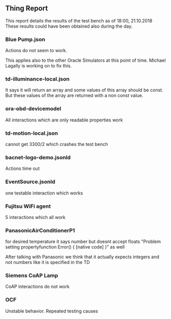 ## Thing Report

This report details the results of the test bench as of 18:00, 21.10.2018
These results could have been obtained also during the day.

### Blue Pump.json

Actions do not seem to work.

This applies also to the other Oracle Simulators at this point of time. Michael Lagally is working on to fix this.

### td-illuminance-local.json
It says it will return an array and some values of this array should be const. But these values of the array are returned with a non const value.

### ora-obd-devicemodel

All interactions which are only readable properties work

### td-motion-local.json

cannot get 3300/2 which crashes the test bench

### bacnet-logo-demo.jsonld

Actions time out

### EventSource.jsonld

one testable interaction which works

### Fujitsu WiFi agent

5 interactions which all work

### PanasonicAirConditionerP1

for desired temperature it says number but doesnt accept floats
"Problem setting propertyfunction Error() { [native code] }" as well

After talking with Panasonic we think that it actually expects integers and not numbers like it is specified in the TD

### Siemens CoAP Lamp

CoAP interactions do not work

### OCF 

Unstable behavior. Repeated testing causes
